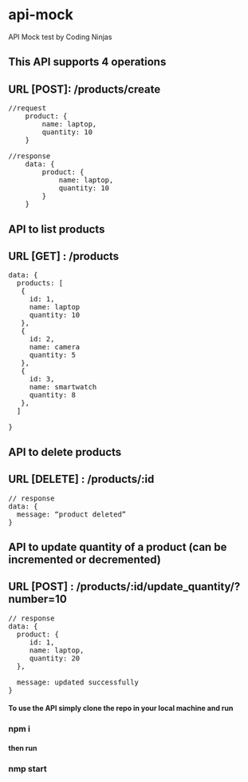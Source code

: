 # api-mock
API Mock test by Coding Ninjas

## This API supports 4 operations


## URL [POST]: /products/create
<pre>
//request
    product: {
        name: laptop,
        quantity: 10
    }

//response
    data: {
        product: {
            name: laptop,
            quantity: 10
        }
    }
</pre>
## API to list products
## URL [GET] : /products
<pre>
data: {
  products: [
   {
     id: 1,
     name: laptop
     quantity: 10
   },
   {
     id: 2,
     name: camera
     quantity: 5
   },
   {
     id: 3,
     name: smartwatch
     quantity: 8
   },
  ]

}
</pre>
## API to delete products
## URL [DELETE] : /products/:id
<pre>
// response
data: {
  message: “product deleted”
}
</pre>

## API to update quantity of a product (can be incremented or decremented)
## URL [POST] : /products/:id/update_quantity/?number=10
<pre>
// response
data: {
  product: {
     id: 1,
     name: laptop,
     quantity: 20
  },

  message: updated successfully
}
</pre>
#### To use the API simply clone the repo in your local machine and run
### npm i
#### then run 
### nmp start